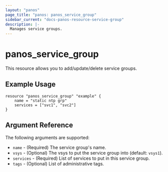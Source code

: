 ```yaml
---
layout: "panos"
page_title: "panos: panos_service_group"
sidebar_current: "docs-panos-resource-service-group"
description: |-
  Manages service groups.
---
```


# panos_service_group

This resource allows you to add/update/delete service groups.

## Example Usage

```hcl
resource "panos_service_group" "example" {
    name = "static ntp grp"
    services = ["svc1", "svc2"]
}
```

## Argument Reference

The following arguments are supported:

* `name` - (Required) The service group's name.
* `vsys` - (Optional) The vsys to put the service group into (default:
  `vsys1`).
* `services` - (Required) List of services to put in this service group.
* `tags` - (Optional) List of administrative tags.
